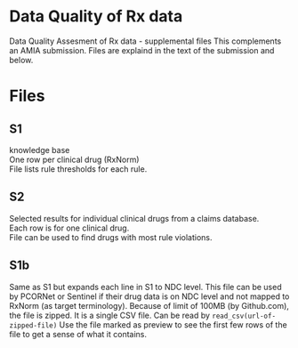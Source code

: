 # Data Quality of Rx data

Data Quality Assesment of Rx data - supplemental files
This complements an AMIA submission. Files are explaind in the text of the submission and below.

# Files

## S1

knowledge base  
One row per clinical drug (RxNorm)  
File lists rule thresholds for each rule.  

## S2

Selected results for individual clinical drugs from a claims database.  
Each row is for one clinical drug.  
File can be used to find drugs with most rule violations.  

## S1b

Same as S1 but expands each line in S1 to NDC level. This file can be used by PCORNet or Sentinel if their drug data is on NDC level and not mapped to RxNorm (as target terminology).
Because of limit of 100MB (by Github.com), the file is zipped. It is a single CSV file. Can be read by `read_csv(url-of-zipped-file)`
Use the file marked as preview to see the first few rows of the file to get a sense of what it contains.
